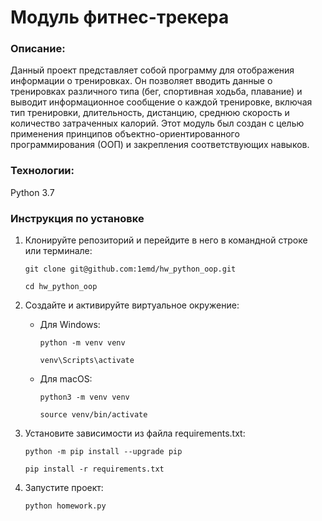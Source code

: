 # Модуль фитнес-трекера

### Описание:
Данный проект представляет собой программу для отображения информации о тренировках. Он позволяет вводить данные о тренировках различного типа (бег, спортивная ходьба, плавание) и выводит информационное сообщение о каждой тренировке, включая тип тренировки, длительность, дистанцию, среднюю скорость и количество затраченных калорий. Этот модуль был создан с целью применения принципов объектно-ориентированного программирования (ООП) и закрепления соответствующих навыков.

### Технологии:

Python 3.7

### Инструкция по установке

1. Клонируйте репозиторий и перейдите в него в командной строке или терминале:

    ```
    git clone git@github.com:1emd/hw_python_oop.git
    ```
    ```
    cd hw_python_oop
    ```

2. Создайте и активируйте виртуальное окружение:

    - Для Windows:

        ```
        python -m venv venv
        ```
        ```
        venv\Scripts\activate
        ```

    - Для macOS:

        ```
        python3 -m venv venv
        ```
        ```
        source venv/bin/activate
        ```

3. Установите зависимости из файла requirements.txt:

    ```
    python -m pip install --upgrade pip
    ```
    ```
    pip install -r requirements.txt
    ```

4. Запустите проект:

    ```
    python homework.py
    ```
